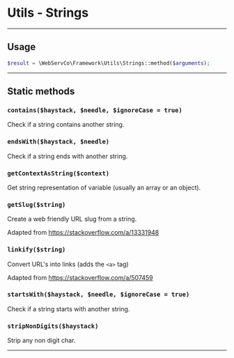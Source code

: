 # Utils - Strings

---

## Usage

```php
$result = \WebServCo\Framework\Utils\Strings::method($arguments);
```

---

## Static methods

### `contains($haystack, $needle, $ignoreCase = true)`

Check if a string contains another string.

### `endsWith($haystack, $needle)`

Check if a string ends with another string.

### `getContextAsString($context)`

Get string representation of variable (usually an array or an object).

### `getSlug($string)`

Create a web friendly URL slug from a string.

Adapted from https://stackoverflow.com/a/13331948

### `linkify($string)`

Convert URL's into links (adds the `<a>` tag)

Adapted from https://stackoverflow.com/a/507459

### `startsWith($haystack, $needle, $ignoreCase = true)`

Check if a string starts with another string.

### `stripNonDigits($haystack)`

Strip any non digit char.

---
